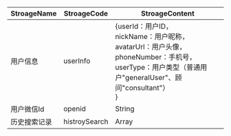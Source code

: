 StroageName | StroageCode | StroageContent
--- | --- | --- |
用户信息 | userInfo | {userId：用户ID，</br>nickName：用户昵称，</br>avatarUrl：用户头像，</br>phoneNumber：手机号，</br>userType：用户类型（普通用户"generalUser"、顾问"consultant"）</br>}
用户微信Id | openid | String
历史搜索记录 | histroySearch | Array
